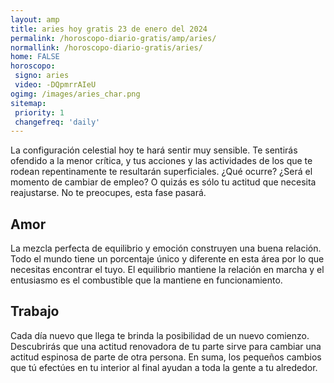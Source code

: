 ```yaml
---
layout: amp
title: aries hoy gratis 23 de enero del 2024 
permalink: /horoscopo-diario-gratis/amp/aries/
normallink: /horoscopo-diario-gratis/aries/
home: FALSE
horoscopo:
 signo: aries
 video: -DQpmrrAIeU
ogimg: /images/aries_char.png
sitemap:
 priority: 1
 changefreq: 'daily'
---
```



La configuración celestial hoy te hará sentir muy sensible. Te sentirás ofendido a la menor crítica, y tus acciones y las actividades de los que te rodean repentinamente te resultarán superficiales. ¿Qué ocurre? ¿Será el momento de cambiar de empleo? O quizás es sólo tu actitud que necesita reajustarse. No te preocupes, esta fase pasará.

## Amor

La mezcla perfecta de equilibrio y emoción construyen una buena relación. Todo el mundo tiene un porcentaje único y diferente en esta área por lo que necesitas encontrar el tuyo. El equilibrio mantiene la relación en marcha y el entusiasmo es el combustible que la mantiene en funcionamiento.

## Trabajo

Cada día nuevo que llega te brinda la posibilidad de un nuevo comienzo. Descubrirás que una actitud renovadora de tu parte sirve para cambiar una actitud espinosa de parte de otra persona. En suma, los pequeños cambios que tú efectúes en tu interior al final ayudan a toda la gente a tu alrededor.
